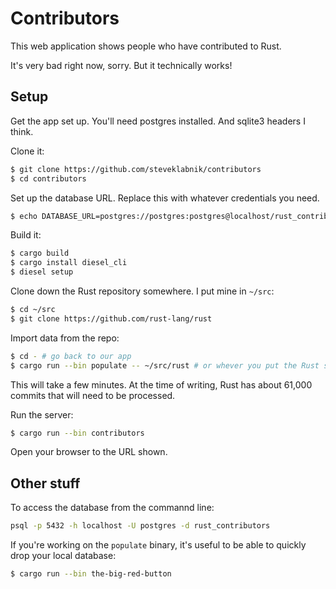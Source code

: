 # Contributors

This web application shows people who have contributed to Rust.

It's very bad right now, sorry. But it technically works!

## Setup

Get the app set up. You'll need postgres installed. And sqlite3 headers I
think.

Clone it:

```bash
$ git clone https://github.com/steveklabnik/contributors
$ cd contributors
```

Set up the database URL. Replace this with whatever credentials you need.

```bash
$ echo DATABASE_URL=postgres://postgres:postgres@localhost/rust_contributors > .env
```

Build it:

```bash
$ cargo build
$ cargo install diesel_cli
$ diesel setup
```

Clone down the Rust repository somewhere. I put mine in `~/src`:

```bash
$ cd ~/src
$ git clone https://github.com/rust-lang/rust
```

Import data from the repo:

```bash
$ cd - # go back to our app
$ cargo run --bin populate -- ~/src/rust # or whever you put the Rust source
```

This will take a few minutes. At the time of writing, Rust has about 61,000
commits that will need to be processed.

Run the server:

```bash
$ cargo run --bin contributors
```

Open your browser to the URL shown.

## Other stuff

To access the database from the commannd line:

```bash
psql -p 5432 -h localhost -U postgres -d rust_contributors
```

If you're working on the `populate` binary, it's useful to be able to quickly
drop your local database:

```bash
$ cargo run --bin the-big-red-button
```
